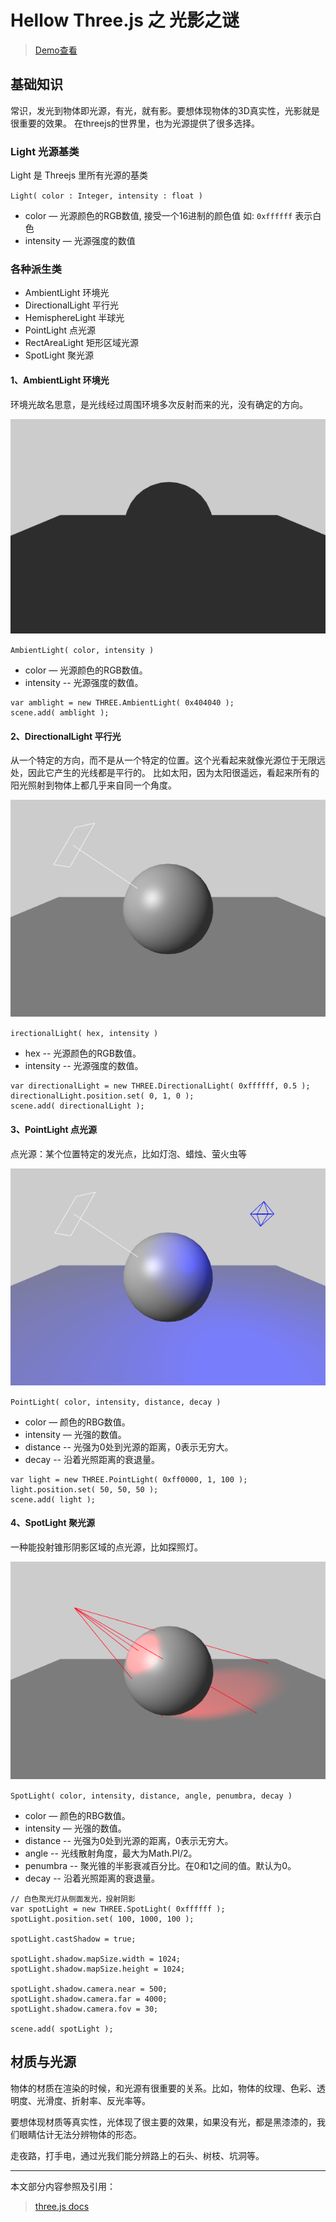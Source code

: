 # Hellow Three.js 之 光影之谜

> [Demo查看](../demo/hello-threejs/hello-light.html)


## 基础知识

常识，发光到物体即光源，有光，就有影。要想体现物体的3D真实性，光影就是很重要的效果。
在threejs的世界里，也为光源提供了很多选择。

### Light 光源基类

Light 是 Threejs 里所有光源的基类

`Light( color : Integer, intensity : float )`

- color — 光源颜色的RGB数值, 接受一个16进制的颜色值 如: `0xffffff` 表示白色
- intensity — 光源强度的数值

### 各种派生类

- AmbientLight 环境光
- DirectionalLight 平行光
- HemisphereLight 半球光
- PointLight 点光源
- RectAreaLight 矩形区域光源
- SpotLight 聚光源

#### 1、AmbientLight 环境光

环境光故名思意，是光线经过周围环境多次反射而来的光，没有确定的方向。

![AmbientLight](./images/light1.png)

`AmbientLight( color, intensity )`

- color — 光源颜色的RGB数值。
- intensity -- 光源强度的数值。

```
var amblight = new THREE.AmbientLight( 0x404040 );
scene.add( amblight );
```

#### 2、DirectionalLight 平行光

从一个特定的方向，而不是从一个特定的位置。这个光看起来就像光源位于无限远处，因此它产生的光线都是平行的。
比如太阳，因为太阳很遥远，看起来所有的阳光照射到物体上都几乎来自同一个角度。

![AmbientLight](./images/light2.png)

`irectionalLight( hex, intensity )`

- hex -- 光源颜色的RGB数值。
- intensity -- 光源强度的数值。

```
var directionalLight = new THREE.DirectionalLight( 0xffffff, 0.5 );
directionalLight.position.set( 0, 1, 0 );
scene.add( directionalLight );
```

#### 3、PointLight 点光源

点光源：某个位置特定的发光点，比如灯泡、蜡烛、萤火虫等

![AmbientLight](./images/light3.png)

`PointLight( color, intensity, distance, decay )`

- color — 颜色的RBG数值。
- intensity — 光强的数值。
- distance -- 光强为0处到光源的距离，0表示无穷大。
- decay -- 沿着光照距离的衰退量。

```
var light = new THREE.PointLight( 0xff0000, 1, 100 );
light.position.set( 50, 50, 50 );
scene.add( light );
```

#### 4、SpotLight 聚光源

一种能投射锥形阴影区域的点光源，比如探照灯。

![AmbientLight](./images/light4.png)

`SpotLight( color, intensity, distance, angle, penumbra, decay )`

- color — 颜色的RBG数值。
- intensity — 光强的数值。
- distance -- 光强为0处到光源的距离，0表示无穷大。
- angle -- 光线散射角度，最大为Math.PI/2。
- penumbra -- 聚光锥的半影衰减百分比。在0和1之间的值。默认为0。
- decay -- 沿着光照距离的衰退量。

```
// 白色聚光灯从侧面发光，投射阴影
var spotLight = new THREE.SpotLight( 0xffffff );
spotLight.position.set( 100, 1000, 100 );

spotLight.castShadow = true;

spotLight.shadow.mapSize.width = 1024;
spotLight.shadow.mapSize.height = 1024;

spotLight.shadow.camera.near = 500;
spotLight.shadow.camera.far = 4000;
spotLight.shadow.camera.fov = 30;

scene.add( spotLight );
```

## 材质与光源

物体的材质在渲染的时候，和光源有很重要的关系。比如，物体的纹理、色彩、透明度、光滑度、折射率、反光率等。

要想体现材质等真实性，光体现了很主要的效果，如果没有光，都是黑漆漆的，我们眼睛估计无法分辨物体的形态。

走夜路，打手电，通过光我们能分辨路上的石头、树枝、坑洞等。

-------

本文部分内容参照及引用：

> [three.js docs](https://threejs.org/docs/index.html#api/lights/AmbientLight)
